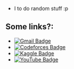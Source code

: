 
- I to do random stuff :p 

## Some links?:

-  [![Gmail Badge](https://img.shields.io/badge/-bruvistrue93@gmail.com-c14438?style=social&logo=Gmail&logoColor=red&link=mailto:bruvistrue93@gmail.com)](mailto:bruvistrue93@gmail.com)
 - [![Codeforces Badge](https://img.shields.io/badge/Codeforces-MostlyK-green?style=social&logo=Codeforces&link=https://codeforces.com/profile/MostlyK)](https://codeforces.com/profile/MostlyK)
- [![Kaggle Badge](https://img.shields.io/badge/Kaggle-MostlyKIGuess-blue?style=social&logo=Kaggle&link=https://www.kaggle.com/mostlykiguess)](https://www.kaggle.com/mostlykiguess)
- [![YouTube Badge](https://img.shields.io/badge/YouTube-mostlytrue6823-red?style=social&logo=YouTube&link=https://www.youtube.com/@mostlytrue6823)](https://www.youtube.com/@mostlytrue6823)


<!---
MostlyKIGuess/MostlyKIGuess is a ✨ special ✨ repository because its `README.md` (this file) appears on your GitHub profile.
You can click the Preview link to take a look at your changes.
--->
